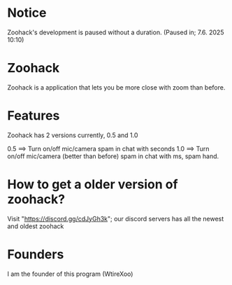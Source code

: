 # Notice

Zoohack's development is paused without a duration. (Paused in; 7.6. 2025 10:10)

# Zoohack

Zoohack is a application that lets you be more close with zoom than before.

# Features

Zoohack has 2 versions currently, 0.5 and 1.0

0.5 ==> Turn on/off mic/camera spam in chat with seconds
1.0 ==> Turn on/off mic/camera (better than before) spam in chat with ms, spam hand.

# How to get a older version of zoohack?

Visit "https://discord.gg/cdJyGh3k"; our discord servers has all the newest and oldest zoohack

# Founders

I am the founder of this program (WtireXoo) 
